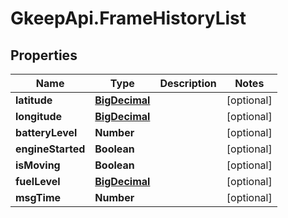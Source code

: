 # GkeepApi.FrameHistoryList

## Properties
Name | Type | Description | Notes
------------ | ------------- | ------------- | -------------
**latitude** | [**BigDecimal**](BigDecimal.md) |  | [optional] 
**longitude** | [**BigDecimal**](BigDecimal.md) |  | [optional] 
**batteryLevel** | **Number** |  | [optional] 
**engineStarted** | **Boolean** |  | [optional] 
**isMoving** | **Boolean** |  | [optional] 
**fuelLevel** | [**BigDecimal**](BigDecimal.md) |  | [optional] 
**msgTime** | **Number** |  | [optional] 
